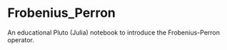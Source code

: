 # Frobenius_Perron
An educational Pluto (Julia) notebook to introduce the Frobenius-Perron operator.
